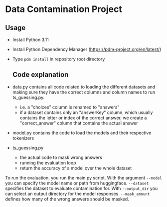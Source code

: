 # Data Contamination Project

## Usage

- Install Python 3.11
- Install Python Dependency Manager (https://pdm-project.org/en/latest/)
- Type ```pdm install``` in repository root directory

  ## Code explanation
  
- data.py contains all code related to loading the different datasets and making sure they have the correct columns and column names to run ts_guessing.py.
    - i.e. a "choices" column is renamed to "answers"
    - if a dataset contains only an "answerKey" column, which usually contains the letter or index of the correct answer, we create a "correct_answer" column that contains the actual answer

- model.py contains the code to load the models and their respective tokenizers
  
- ts_guessing.py 
    - the actual code to mask wrong answers
    - running the evaluation loop
    - return the accuracy of a model over the whole dataset

To run the evaluation, you run the main.py script. With the argument `--model` you can specify the model name or path from huggingface. `--dataset` specifies the dataset to evaluate contamination for. With `--output_dir` you can select an output directory for the model responses. `--mask_amount` defines how many of the wrong answers should be masked.
